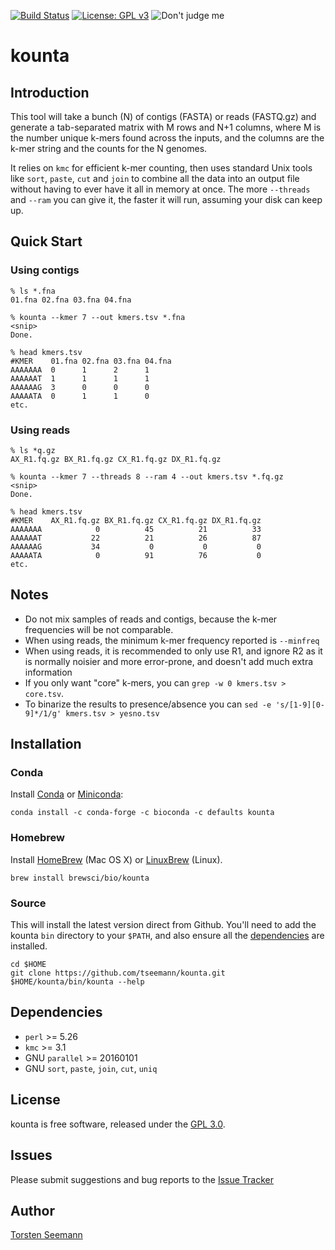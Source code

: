 [![Build Status](https://travis-ci.org/tseemann/kounta.svg?branch=master)](https://travis-ci.org/tseemann/kounta)
[![License: GPL v3](https://img.shields.io/badge/License-GPL%20v3-blue.svg)](https://www.gnu.org/licenses/gpl-3.0)
![Don't judge me](https://img.shields.io/badge/Language-Perl_5-steelblue.svg)

# kounta

## Introduction

This tool will take a bunch (N) of contigs (FASTA) or reads (FASTQ.gz)
and generate a tab-separated matrix with M rows and N+1 columns,
where M is the number unique k-mers found across the inputs, 
and the columns are the k-mer string and the counts for the N genomes.

It relies on `kmc` for efficient k-mer counting, then uses standard
Unix tools like `sort`, `paste`, `cut` and `join` to combine all the 
data into an output file without having to ever have it all in memory
at once. The more `--threads` and `--ram` you can give it, the faster 
it will run, assuming your disk can keep up.

## Quick Start

### Using contigs

```
% ls *.fna
01.fna 02.fna 03.fna 04.fna

% kounta --kmer 7 --out kmers.tsv *.fna
<snip>
Done.

% head kmers.tsv
#KMER    01.fna 02.fna 03.fna 04.fna
AAAAAAA	 0      1      2      1 
AAAAAAT  1      1      1      1
AAAAAAG  3      0      0      0
AAAAATA  0      1      1      0
etc.
```

### Using reads

```
% ls *q.gz
AX_R1.fq.gz BX_R1.fq.gz CX_R1.fq.gz DX_R1.fq.gz

% kounta --kmer 7 --threads 8 --ram 4 --out kmers.tsv *.fq.gz
<snip>
Done.

% head kmers.tsv
#KMER    AX_R1.fq.gz BX_R1.fq.gz CX_R1.fq.gz DX_R1.fq.gz
AAAAAAA	           0          45          21          33 
AAAAAAT           22          21          26          87
AAAAAAG           34           0           0           0
AAAAATA            0          91          76           0
etc.
```

## Notes

* Do not mix samples of reads and contigs, because the k-mer frequencies
will be not comparable.
* When using reads, the minimum k-mer frequency reported is `--minfreq`
* When using reads, it is recommended to only use R1, and ignore R2 as it is
normally noisier and more error-prone, and doesn't add much extra
information
* If you only want "core" k-mers, you can `grep -w 0 kmers.tsv > core.tsv`.
* To binarize the results to presence/absence you can
`sed -e 's/[1-9][0-9]*/1/g' kmers.tsv > yesno.tsv`

## Installation

### Conda
Install [Conda](https://conda.io/docs/) or [Miniconda](https://conda.io/miniconda.html):
```
conda install -c conda-forge -c bioconda -c defaults kounta
```

### Homebrew
Install [HomeBrew](http://brew.sh/) (Mac OS X) or [LinuxBrew](http://linuxbrew.sh/) (Linux).
```
brew install brewsci/bio/kounta
```

### Source
This will install the latest version direct from Github.
You'll need to add the kounta `bin` directory to your `$PATH`,
and also ensure all the [dependencies](#Dependencies) are installed.
```
cd $HOME
git clone https://github.com/tseemann/kounta.git
$HOME/kounta/bin/kounta --help
```

## Dependencies

* `perl` >= 5.26
* `kmc` >= 3.1
* GNU `parallel` >= 20160101
* GNU `sort`, `paste`, `join`, `cut`, `uniq`

## License

kounta is free software, released under the
[GPL 3.0](https://raw.githubusercontent.com/tseemann/kounta/master/LICENSE).

## Issues

Please submit suggestions and bug reports to the
[Issue Tracker](https://github.com/tseemann/kounta/issues)

## Author

[Torsten Seemann](https://twitter.com/torstenseemann)
